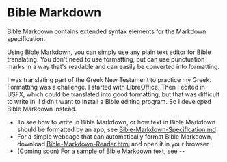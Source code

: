 # Bible Markdown
Bible Markdown contains extended syntax elements for the Markdown specification.

Using Bible Markdown, you can simply use any plain text editor for Bible translating. You don't need to use formatting, but can use punctuation marks in a way that's readable and can easily be converted into formatting.

I was translating part of the Greek New Testament to practice my Greek. Formatting was a challenge. I started with LibreOffice. Then I edited in USFX, which could be translated into good formatting, but that was difficult to write in. I didn't want to install a Bible editing program. So I developed Bible Markdown instead. 

* To see how to write in Bible Markdown, or how text in Bible Markdown should be formatted by an app, see [Bible-Markdown-Specification.md](https://github.com/elvishcraftsman/bible-markdown/blob/main/Bible-Markdown-Specification.md)
* For a simple webpage that can automatically format Bible Markdown, download [Bible-Markdown-Reader.html](https://github.com/elvishcraftsman/bible-markdown/blob/main/Bible-Markdown-Reader.html) and open it in your browser.
* (Coming soon) For a sample of Bible Markdown text, see --
